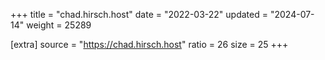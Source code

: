 +++
title = "chad.hirsch.host"
date = "2022-03-22"
updated = "2024-07-14"
weight = 25289

[extra]
source = "https://chad.hirsch.host"
ratio = 26
size = 25
+++
